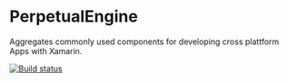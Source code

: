 PerpetualEngine
============

Aggregates commonly used components for developing cross plattform Apps with Xamarin.

[![Build status](https://ci.appveyor.com/api/projects/status/88wus1ejff4p06e7)](https://ci.appveyor.com/project/RodjaTrappe/perpetualengine)

